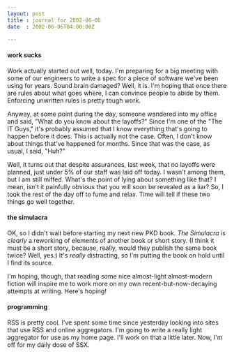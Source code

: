 ```yaml
---
layout: post
title : journal for 2002-06-06
date  : 2002-06-06T04:00:00Z

---
```

<h4>work sucks</h4>Work actually started out well, today.  I'm preparing for a big meeting with some of our engineers to write a spec for a piece of software we've been using for years.  Sound brain damaged?  Well, it is.  I'm hoping that once there are rules about what goes where, I can convince people to abide by them.  Enforcing unwritten rules is pretty tough work.

Anyway, at some point during the day, someone wandered into my office and said, "What do you know about the layoffs?"  Since I'm one of the "The IT Guys," it's probably assumed that I know everything that's going to happen before it does. This is actually not the case.  Often, I don't know about things that've happened for months.  Since that was the case, as usual, I said, "Huh?"

Well, it turns out that despite assurances, last week, that no layoffs were planned, just under 5% of our staff was laid off today.  I wasn't among them, but I am still miffed.  What's the point of lying about something like that?  I mean, isn't it painfully obvious that you will soon be revealed as a liar?  So, I took the rest of the day off to fume and relax.  Time will tell if these two things go well together.<h4>the simulacra</h4>OK, so I didn't wait before starting my next new PKD book.  <cite class='book'>The Simulacra</cite> is <em>clearly</em> a reworking of elements of another book or short story.  (I think it must be a short story, because, really, would they publish the same book twice?  Well, yes.)  It's <em>really</em> distracting, so I'm putting the book on hold until I find its source.

I'm hoping, though, that reading some nice almost-light almost-modern fiction will inspire me to work more on my own recent-but-now-decaying attempts at writing.  Here's hoping!<h4>programming</h4>RSS is pretty cool.  I've spent some time since yesterday looking into sites that use RSS and online aggregators.  I'm going to write a really light aggregator for use as my home page.  I'll work on that a little later.  Now, I'm off for my daily dose of SSX.

